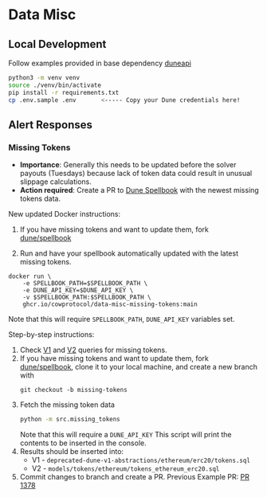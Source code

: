 # Data Misc

## Local Development

Follow examples provided in base dependency [duneapi](https://github.com/bh2smith/duneapi/tree/main/example)

```sh
python3 -m venv venv
source ./venv/bin/activate
pip install -r requirements.txt
cp .env.sample .env       <----- Copy your Dune credentials here!
```

## Alert Responses

### Missing Tokens

- **Importance**: Generally this needs to be updated before the solver payouts (Tuesdays) because lack of token data 
could result in unusual slippage calculations.
- **Action required**: Create a PR to [Dune Spellbook](https://github.com/duneanalytics/spellbook) with the newest missing tokens data.

New updated Docker instructions:

1. If you have missing tokens and want to update them, fork [dune/spellbook](https://github.com/duneanalytics/spellbook)

2. Run and have your spellbook automatically updated with the latest missing tokens.
```shell
docker run \                                                   
    -e SPELLBOOK_PATH=$SPELLBOOK_PATH \
    -e DUNE_API_KEY=$DUNE_API_KEY \
    -v $SPELLBOOK_PATH:$SPELLBOOK_PATH \
    ghcr.io/cowprotocol/data-misc-missing-tokens:main
```

Note that this will require `SPELLBOOK_PATH`, `DUNE_API_KEY` variables set.

Step-by-step instructions:

1. Check [V1](https://dune.com/queries/236085) and [V2](https://dune.com/queries/984709) queries for missing tokens.
2. If you have missing tokens and want to update them, fork [dune/spellbook](https://github.com/duneanalytics/spellbook), 
clone it to your local machine, and create a new branch with
    ```shell
    git checkout -b missing-tokens
    ```
3. Fetch the missing token data 
    ```sh 
    python -m src.missing_tokens
    ```
   Note that this will require a `DUNE_API_KEY` 
This script will print the contents to be inserted in the console.
4. Results should be inserted into:
   - V1 - `deprecated-dune-v1-abstractions/ethereum/erc20/tokens.sql` 
   - V2 - `models/tokens/ethereum/tokens_ethereum_erc20.sql`
5. Commit changes to branch and create a PR. Previous Example PR: [PR 1378](https://github.com/duneanalytics/abstractions/pull/1378)
